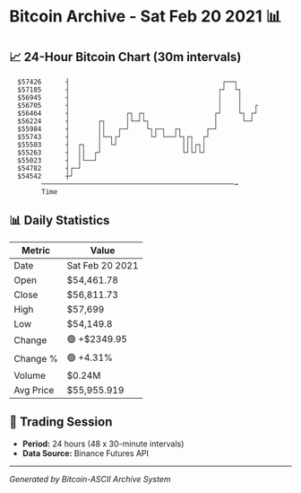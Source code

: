 # Bitcoin Archive - Sat Feb 20 2021 📊

## 📈 24-Hour Bitcoin Chart (30m intervals)

```
  $57426      ┤                                      ┌──┐      
  $57185      ┤                                     ┌┘  └┐     
  $56945      ┤                                     │    │     
  $56705      ┤                                     │    │   ┌ 
  $56464      ┤              ┌┐ ┌┐                 ┌┘    └┐ ┌┘ 
  $56224      ┤       ┌┐     │└─┘└┐                │      └─┘  
  $55984      ┤       ││   ┌─┘    └┐┌─┐  ┌┐      ┌─┘           
  $55743      ┤       │└─┐┌┘       └┘ └──┘└┐┌┐  ┌┘             
  $55503      ┤  ┌┐   │  └┘                │││┌┐│              
  $55263      ┤  ││  ┌┘                    └┘└┘└┘              
  $55023      ┤  │└──┘                                         
  $54782      ┤┌─┘                                             
  $54542      ┼┘                                               
        ────────────────────────────────────────────────→
        Time
```

## 📊 Daily Statistics

| Metric | Value |
|--------|-------|
| Date | Sat Feb 20 2021 |
| Open | $54,461.78 |
| Close | $56,811.73 |
| High | $57,699 |
| Low | $54,149.8 |
| Change | 🟢 +$2349.95 |
| Change % | 🟢 +4.31% |
| Volume | $0.24M |
| Avg Price | $55,955.919 |

## 📅 Trading Session

- **Period:** 24 hours (48 x 30-minute intervals)
- **Data Source:** Binance Futures API

---
*Generated by Bitcoin-ASCII Archive System*
